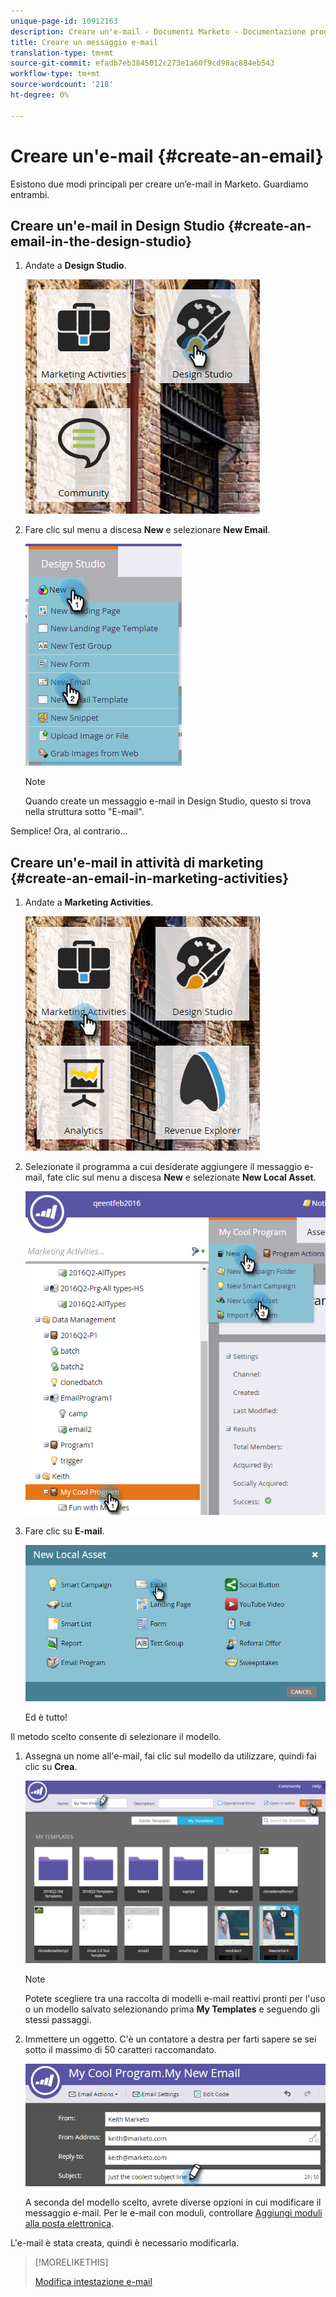 ```yaml
---
unique-page-id: 10912163
description: Creare un'e-mail - Documenti Marketo - Documentazione prodotto
title: Creare un messaggio e-mail
translation-type: tm+mt
source-git-commit: efadb7eb3845012c273e1a60f9cd98ac884eb543
workflow-type: tm+mt
source-wordcount: '218'
ht-degree: 0%

---
```



# Creare un&#39;e-mail {#create-an-email}

Esistono due modi principali per creare un’e-mail in Marketo. Guardiamo entrambi.

## Creare un&#39;e-mail in Design Studio {#create-an-email-in-the-design-studio}

1. Andate a **Design Studio**.

   ![](assets/one-4.png)

1. Fare clic sul menu a discesa **New** e selezionare **New Email**.

   ![](assets/two-4.png)

   >[!NOTE]
   >
   >Quando create un messaggio e-mail in Design Studio, questo si trova nella struttura sotto &quot;E-mail&quot;.

Semplice! Ora, al contrario...

## Creare un&#39;e-mail in attività di marketing {#create-an-email-in-marketing-activities}

1. Andate a **Marketing Activities**.

   ![](assets/three-3.png)

1. Selezionate il programma a cui desiderate aggiungere il messaggio e-mail, fate clic sul menu a discesa **New** e selezionate **New Local Asset**.

   ![](assets/four-3.png)

1. Fare clic su **E-mail**.

   ![](assets/five-2.png)

   Ed è tutto!

Il metodo scelto consente di selezionare il modello.

1. Assegna un nome all&#39;e-mail, fai clic sul modello da utilizzare, quindi fai clic su **Crea**.

   ![](assets/six-2.png)

   >[!NOTE]
   >
   >Potete scegliere tra una raccolta di modelli e-mail reattivi pronti per l&#39;uso o un modello salvato selezionando prima **My Templates** e seguendo gli stessi passaggi.

1. Immettere un oggetto. C&#39;è un contatore a destra per farti sapere se sei sotto il massimo di 50 caratteri raccomandato.

   ![](assets/seven-1.png)

   A seconda del modello scelto, avrete diverse opzioni in cui modificare il messaggio e-mail. Per le e-mail con moduli, controllare [Aggiungi moduli alla posta elettronica](/help/marketo/product-docs/email-marketing/general/email-editor-2/add-modules-to-your-email.md).

L&#39;e-mail è stata creata, quindi è necessario modificarla.

>[!MORELIKETHIS]
>
>[Modifica intestazione e-mail](edit-your-email-header.md)
